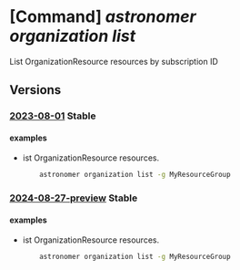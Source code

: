 # [Command] _astronomer organization list_

List OrganizationResource resources by subscription ID

## Versions

### [2023-08-01](/Resources/mgmt-plane/L3N1YnNjcmlwdGlvbnMve30vcHJvdmlkZXJzL2FzdHJvbm9tZXIuYXN0cm8vb3JnYW5pemF0aW9ucw==/2023-08-01.xml) **Stable**

<!-- mgmt-plane /subscriptions/{}/providers/astronomer.astro/organizations 2023-08-01 -->
<!-- mgmt-plane /subscriptions/{}/resourcegroups/{}/providers/astronomer.astro/organizations 2023-08-01 -->

#### examples

- ist OrganizationResource resources.
    ```bash
        astronomer organization list -g MyResourceGroup
    ```

### [2024-08-27-preview](/Resources/mgmt-plane/L3N1YnNjcmlwdGlvbnMve30vcHJvdmlkZXJzL2FzdHJvbm9tZXIuYXN0cm8vb3JnYW5pemF0aW9ucw==/2024-08-27-preview.xml) **Stable**

<!-- mgmt-plane /subscriptions/{}/providers/astronomer.astro/organizations 2024-08-27-preview -->
<!-- mgmt-plane /subscriptions/{}/resourcegroups/{}/providers/astronomer.astro/organizations 2024-08-27-preview -->

#### examples

- ist OrganizationResource resources.
    ```bash
        astronomer organization list -g MyResourceGroup
    ```
